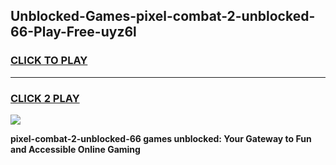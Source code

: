 
## Unblocked-Games-pixel-combat-2-unblocked-66-Play-Free-uyz6l
<h3>
<a href="https://premium76.site?title=pixel-combat-2-unblocked-66&ref=21A">CLICK TO PLAY</a></h3>
<hr>

<h3>
<a href="https://premium76.site?title=pixel-combat-2-unblocked-66&ref=21A">CLICK 2 PLAY</a>
  
</h3>

<a href="https://premium76.site?title=pixel-combat-2-unblocked-66&ref=21A"><img src="https://clearcache.store/games.png"></a>


**pixel-combat-2-unblocked-66 games unblocked: Your Gateway to Fun and Accessible Online Gaming**
